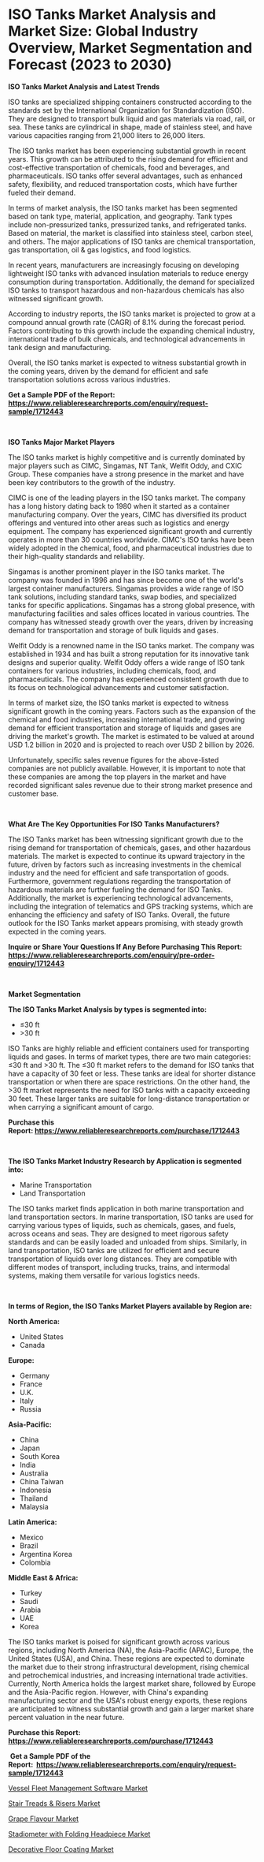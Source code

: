 <p><h1>ISO Tanks Market Analysis and Market Size: Global Industry Overview, Market Segmentation and Forecast (2023 to 2030)</h1></p><p><strong>ISO Tanks Market Analysis and Latest Trends</strong></p>
<p><p>ISO tanks are specialized shipping containers constructed according to the standards set by the International Organization for Standardization (ISO). They are designed to transport bulk liquid and gas materials via road, rail, or sea. These tanks are cylindrical in shape, made of stainless steel, and have various capacities ranging from 21,000 liters to 26,000 liters.</p><p>The ISO tanks market has been experiencing substantial growth in recent years. This growth can be attributed to the rising demand for efficient and cost-effective transportation of chemicals, food and beverages, and pharmaceuticals. ISO tanks offer several advantages, such as enhanced safety, flexibility, and reduced transportation costs, which have further fueled their demand.</p><p>In terms of market analysis, the ISO tanks market has been segmented based on tank type, material, application, and geography. Tank types include non-pressurized tanks, pressurized tanks, and refrigerated tanks. Based on material, the market is classified into stainless steel, carbon steel, and others. The major applications of ISO tanks are chemical transportation, gas transportation, oil & gas logistics, and food logistics.</p><p>In recent years, manufacturers are increasingly focusing on developing lightweight ISO tanks with advanced insulation materials to reduce energy consumption during transportation. Additionally, the demand for specialized ISO tanks to transport hazardous and non-hazardous chemicals has also witnessed significant growth.</p><p>According to industry reports, the ISO tanks market is projected to grow at a compound annual growth rate (CAGR) of 8.1% during the forecast period. Factors contributing to this growth include the expanding chemical industry, international trade of bulk chemicals, and technological advancements in tank design and manufacturing.</p><p>Overall, the ISO tanks market is expected to witness substantial growth in the coming years, driven by the demand for efficient and safe transportation solutions across various industries.</p></p>
<p><strong>Get a Sample PDF of the Report:&nbsp; <a href="https://www.reliableresearchreports.com/enquiry/request-sample/1712443">https://www.reliableresearchreports.com/enquiry/request-sample/1712443</a></strong></p>
<p>&nbsp;</p>
<p><strong>ISO Tanks Major Market Players</strong></p>
<p><p>The ISO tanks market is highly competitive and is currently dominated by major players such as CIMC, Singamas, NT Tank, Welfit Oddy, and CXIC Group. These companies have a strong presence in the market and have been key contributors to the growth of the industry.</p><p>CIMC is one of the leading players in the ISO tanks market. The company has a long history dating back to 1980 when it started as a container manufacturing company. Over the years, CIMC has diversified its product offerings and ventured into other areas such as logistics and energy equipment. The company has experienced significant growth and currently operates in more than 30 countries worldwide. CIMC's ISO tanks have been widely adopted in the chemical, food, and pharmaceutical industries due to their high-quality standards and reliability.</p><p>Singamas is another prominent player in the ISO tanks market. The company was founded in 1996 and has since become one of the world's largest container manufacturers. Singamas provides a wide range of ISO tank solutions, including standard tanks, swap bodies, and specialized tanks for specific applications. Singamas has a strong global presence, with manufacturing facilities and sales offices located in various countries. The company has witnessed steady growth over the years, driven by increasing demand for transportation and storage of bulk liquids and gases.</p><p>Welfit Oddy is a renowned name in the ISO tanks market. The company was established in 1934 and has built a strong reputation for its innovative tank designs and superior quality. Welfit Oddy offers a wide range of ISO tank containers for various industries, including chemicals, food, and pharmaceuticals. The company has experienced consistent growth due to its focus on technological advancements and customer satisfaction.</p><p>In terms of market size, the ISO tanks market is expected to witness significant growth in the coming years. Factors such as the expansion of the chemical and food industries, increasing international trade, and growing demand for efficient transportation and storage of liquids and gases are driving the market's growth. The market is estimated to be valued at around USD 1.2 billion in 2020 and is projected to reach over USD 2 billion by 2026.</p><p>Unfortunately, specific sales revenue figures for the above-listed companies are not publicly available. However, it is important to note that these companies are among the top players in the market and have recorded significant sales revenue due to their strong market presence and customer base.</p></p>
<p>&nbsp;</p>
<p><strong>What Are The Key Opportunities For ISO Tanks Manufacturers?</strong></p>
<p><p>The ISO Tanks market has been witnessing significant growth due to the rising demand for transportation of chemicals, gases, and other hazardous materials. The market is expected to continue its upward trajectory in the future, driven by factors such as increasing investments in the chemical industry and the need for efficient and safe transportation of goods. Furthermore, government regulations regarding the transportation of hazardous materials are further fueling the demand for ISO Tanks. Additionally, the market is experiencing technological advancements, including the integration of telematics and GPS tracking systems, which are enhancing the efficiency and safety of ISO Tanks. Overall, the future outlook for the ISO Tanks market appears promising, with steady growth expected in the coming years.</p></p>
<p><strong>Inquire or Share Your Questions If Any Before Purchasing This Report: <a href="https://www.reliableresearchreports.com/enquiry/pre-order-enquiry/1712443">https://www.reliableresearchreports.com/enquiry/pre-order-enquiry/1712443</a></strong></p>
<p>&nbsp;</p>
<p><strong>Market Segmentation</strong></p>
<p><strong>The ISO Tanks Market Analysis by types is segmented into:</strong></p>
<p><ul><li>≤30 ft</li><li>>30 ft</li></ul></p>
<p><p>ISO Tanks are highly reliable and efficient containers used for transporting liquids and gases. In terms of market types, there are two main categories: ≤30 ft and >30 ft. The ≤30 ft market refers to the demand for ISO tanks that have a capacity of 30 feet or less. These tanks are ideal for shorter distance transportation or when there are space restrictions. On the other hand, the >30 ft market represents the need for ISO tanks with a capacity exceeding 30 feet. These larger tanks are suitable for long-distance transportation or when carrying a significant amount of cargo.</p></p>
<p><strong>Purchase this Report:&nbsp;<a href="https://www.reliableresearchreports.com/purchase/1712443">https://www.reliableresearchreports.com/purchase/1712443</a></strong></p>
<p>&nbsp;</p>
<p><strong>The ISO Tanks Market Industry Research by Application is segmented into:</strong></p>
<p><ul><li>Marine Transportation</li><li>Land Transportation</li></ul></p>
<p><p>The ISO tanks market finds application in both marine transportation and land transportation sectors. In marine transportation, ISO tanks are used for carrying various types of liquids, such as chemicals, gases, and fuels, across oceans and seas. They are designed to meet rigorous safety standards and can be easily loaded and unloaded from ships. Similarly, in land transportation, ISO tanks are utilized for efficient and secure transportation of liquids over long distances. They are compatible with different modes of transport, including trucks, trains, and intermodal systems, making them versatile for various logistics needs.</p></p>
<p>&nbsp;</p>
<p><strong>In terms of Region, the ISO Tanks Market Players available by Region are:</strong></p>
<p>
    <p> <strong> North America: </strong>
        <ul>
            <li>United States</li>
            <li>Canada</li>
        </ul>
        </p> 
    <p> <strong> Europe: </strong>
        <ul>
            <li>Germany</li>
            <li>France</li>
            <li>U.K.</li>
            <li>Italy</li>
            <li>Russia</li>
        </ul>
        </p> 
    <p> <strong> Asia-Pacific: </strong>
        <ul>
            <li>China</li>
            <li>Japan</li>
            <li>South Korea</li>
            <li>India</li>
            <li>Australia</li>
            <li>China Taiwan</li>
            <li>Indonesia</li>
            <li>Thailand</li>
            <li>Malaysia</li>
        </ul>
        </p> 
    <p> <strong> Latin America: </strong>
        <ul>
            <li>Mexico</li>
            <li>Brazil</li>
            <li>Argentina Korea</li>
            <li>Colombia</li>
        </ul>
        </p> 
    <p> <strong> Middle East & Africa: </strong>
        <ul>
            <li>Turkey</li>
            <li>Saudi</li>
            <li>Arabia</li>
            <li>UAE</li>
            <li>Korea</li>
        </ul>
    </p>
    </p>
<p><p>The ISO tanks market is poised for significant growth across various regions, including North America (NA), the Asia-Pacific (APAC), Europe, the United States (USA), and China. These regions are expected to dominate the market due to their strong infrastructural development, rising chemical and petrochemical industries, and increasing international trade activities. Currently, North America holds the largest market share, followed by Europe and the Asia-Pacific region. However, with China's expanding manufacturing sector and the USA's robust energy exports, these regions are anticipated to witness substantial growth and gain a larger market share percent valuation in the near future.</p></p>
<p><strong>Purchase this Report: <a href="https://www.reliableresearchreports.com/purchase/1712443">https://www.reliableresearchreports.com/purchase/1712443</a></strong></p>
<p>&nbsp;<strong>Get a Sample PDF of the Report:&nbsp;&nbsp;<a href="https://www.reliableresearchreports.com/enquiry/request-sample/1712443">https://www.reliableresearchreports.com/enquiry/request-sample/1712443</a></strong></p>
<p><strong></strong></p>
<p><p><a href="https://github.com/YashRP12/Market-Research-Report-List-1/blob/main/vessel-fleet-management-software-market.md">Vessel Fleet Management Software Market</a></p><p><a href="https://issuu.com/reportprime-2/docs/stair-treads-risers-market-size-2030.pptx?fr=xKAE9_zU1NQ">Stair Treads & Risers Market</a></p><p><a href="https://github.com/Chiragrp24/Market-Research-Report-List-1/blob/main/grape-flavour-market.md">Grape Flavour Market</a></p><p><a href="https://medium.com/@audieyost1952/stadiometer-with-folding-headpiece-market-competitive-analysis-market-trends-and-forecast-to-2030-3ae4b9b24460">Stadiometer with Folding Headpiece Market</a></p><p><a href="https://issuu.com/reportprime-2/docs/decorative-floor-coating-market-size-2030.pptx?fr=xKAE9_zU1NQ">Decorative Floor Coating Market</a></p></p>
